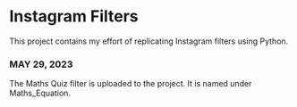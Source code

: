 # Instagram Filters
 This project contains my effort of replicating Instagram filters using Python.
 
 
### MAY 29, 2023
 The Maths Quiz filter is uploaded to the project. It is named under Maths_Equation.
